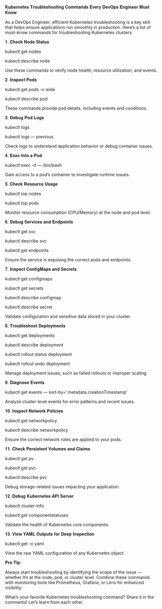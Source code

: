 𝐊𝐮𝐛𝐞𝐫𝐧𝐞𝐭𝐞𝐬 𝐓𝐫𝐨𝐮𝐛𝐥𝐞𝐬𝐡𝐨𝐨𝐭𝐢𝐧𝐠 𝐂𝐨𝐦𝐦𝐚𝐧𝐝𝐬 𝐄𝐯𝐞𝐫𝐲 𝐃𝐞𝐯𝐎𝐩𝐬 𝐄𝐧𝐠𝐢𝐧𝐞𝐞𝐫 𝐌𝐮𝐬𝐭 𝐊𝐧𝐨𝐰

As a DevOps Engineer, efficient Kubernetes troubleshooting is a key skill that helps ensure applications run smoothly in production. Here’s a list of must-know commands for troubleshooting Kubernetes clusters:

𝟏. 𝐂𝐡𝐞𝐜𝐤 𝐍𝐨𝐝𝐞 𝐒𝐭𝐚𝐭𝐮𝐬

kubectl get nodes

kubectl describe node <node-name>

Use these commands to verify node health, resource utilization, and events.

𝟐. 𝐈𝐧𝐬𝐩𝐞𝐜𝐭 𝐏𝐨𝐝𝐬

kubectl get pods -o wide

kubectl describe pod <pod-name>

These commands provide pod details, including events and conditions.

𝟑. 𝐃𝐞𝐛𝐮𝐠 𝐏𝐨𝐝 𝐋𝐨𝐠𝐬

kubectl logs <pod-name>

kubectl logs <pod-name> — previous

Check logs to understand application behavior or debug container issues.

𝟒. 𝐄𝐱𝐞𝐜 𝐈𝐧𝐭𝐨 𝐚 𝐏𝐨𝐝

kubectl exec -it <pod-name> — /bin/bash

Gain access to a pod’s container to investigate runtime issues.

𝟓. 𝐂𝐡𝐞𝐜𝐤 𝐑𝐞𝐬𝐨𝐮𝐫𝐜𝐞 𝐔𝐬𝐚𝐠𝐞

kubectl top nodes

kubectl top pods

Monitor resource consumption (CPU/Memory) at the node and pod level.

𝟔. 𝐃𝐞𝐛𝐮𝐠 𝐒𝐞𝐫𝐯𝐢𝐜𝐞𝐬 𝐚𝐧𝐝 𝐄𝐧𝐝𝐩𝐨𝐢𝐧𝐭𝐬

kubectl get svc

kubectl describe svc <service-name>

kubectl get endpoints

Ensure the service is exposing the correct pods and endpoints.

𝟕. 𝐈𝐧𝐬𝐩𝐞𝐜𝐭 𝐂𝐨𝐧𝐟𝐢𝐠𝐌𝐚𝐩𝐬 𝐚𝐧𝐝 𝐒𝐞𝐜𝐫𝐞𝐭𝐬

kubectl get configmaps

kubectl get secrets

kubectl describe configmap <configmap-name>

kubectl describe secret <secret-name>

Validate configuration and sensitive data stored in your cluster.

𝟖. 𝐓𝐫𝐨𝐮𝐛𝐥𝐞𝐬𝐡𝐨𝐨𝐭 𝐃𝐞𝐩𝐥𝐨𝐲𝐦𝐞𝐧𝐭𝐬

kubectl get deployments

kubectl describe deployment <deployment-name>

kubectl rollout status deployment <deployment-name>

kubectl rollout undo deployment <deployment-name>

Manage deployment issues, such as failed rollouts or improper scaling.

𝟗. 𝐃𝐢𝐚𝐠𝐧𝐨𝐬𝐞 𝐄𝐯𝐞𝐧𝐭𝐬

kubectl get events — sort-by=’.metadata.creationTimestamp’

Analyze cluster-level events for error patterns and recent issues.

𝟏𝟎. 𝐈𝐧𝐬𝐩𝐞𝐜𝐭 𝐍𝐞𝐭𝐰𝐨𝐫𝐤 𝐏𝐨𝐥𝐢𝐜𝐢𝐞𝐬

kubectl get networkpolicy

kubectl describe networkpolicy <policy-name>

Ensure the correct network rules are applied to your pods.

𝟏𝟏. 𝐂𝐡𝐞𝐜𝐤 𝐏𝐞𝐫𝐬𝐢𝐬𝐭𝐞𝐧𝐭 𝐕𝐨𝐥𝐮𝐦𝐞𝐬 𝐚𝐧𝐝 𝐂𝐥𝐚𝐢𝐦𝐬

kubectl get pv

kubectl get pvc

kubectl describe pvc <pvc-name>

Debug storage-related issues impacting your application.

𝟏𝟐. 𝐃𝐞𝐛𝐮𝐠 𝐊𝐮𝐛𝐞𝐫𝐧𝐞𝐭𝐞𝐬 𝐀𝐏𝐈 𝐒𝐞𝐫𝐯𝐞𝐫

kubectl cluster-info

kubectl get componentstatuses

Validate the health of Kubernetes core components.

𝟏𝟑. 𝐕𝐢𝐞𝐰 𝐘𝐀𝐌𝐋 𝐎𝐮𝐭𝐩𝐮𝐭𝐬 𝐟𝐨𝐫 𝐃𝐞𝐞𝐩 𝐈𝐧𝐬𝐩𝐞𝐜𝐭𝐢𝐨𝐧

kubectl get <resource> <resource-name> -o yaml

View the raw YAML configuration of any Kubernetes object.

𝐏𝐫𝐨 𝐓𝐢𝐩:

Always start troubleshooting by identifying the scope of the issue — whether it’s at the node, pod, or cluster level. Combine these commands with monitoring tools like Prometheus, Grafana, or Lens for enhanced visibility.

What’s your favorite Kubernetes troubleshooting command? Share it in the comments! Let’s learn from each other.
